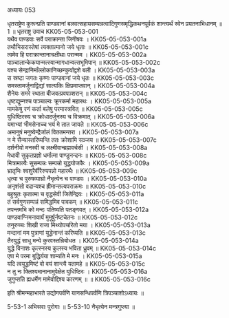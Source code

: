 अध्यायः 053

धृतराष्ट्रेण कुरून्प्रति पाण्डवानां बलवत्सहायसम्पन्नत्वादिगुणसमृद्धिकथनपूर्वकं शान्त्यर्थं स्वेन प्रयतनाभिधानम् ॥ 1 ॥
धृतराष्ट्र उवाच 	KK05-05-053-001  
यथैव पाण्डवाः सर्वे पराक्रान्ता जिगीषवः ।	KK05-05-053-001a  
तथौभिसरास्तेषां त्यक्तात्मानो जये धृताः ॥	KK05-05-053-001c  
त्वमेव हि पराक्रान्तानाचक्षीथाः परान्मम ।	KK05-05-053-002a  
पाञ्चालान्केकयान्मत्स्यान्मागधान्वत्सभूमिपान् ॥	KK05-05-053-002c  
यश्च सेन्द्रानिमाँल्लोकानिच्छन्कुर्याद्वशे बली ।	KK05-05-053-003a  
स स्रष्टा जगतः कृष्णः पाण्डवानां जये धृतः ॥	KK05-05-053-003c  
समस्तामर्जुनाद्विद्यां सात्यकिः क्षिप्रमाप्तवान् ।	KK05-05-053-004a  
शैनेयः समरे स्थाता बीजवत्प्रवपञ्शरान् ॥	KK05-05-053-004c  
धृष्टद्युम्नश्च पाञ्चाल्यः क्रूरकर्मा महारथः ।	KK05-05-053-005a  
मामकेषु रणं कर्ता बलेषु परमास्त्रवित् ॥	KK05-05-053-005c  
युधिष्ठिरस्य च क्रोधादर्जुनस्य च विक्रमात् ।	KK05-05-053-006a  
यमाभ्यां भीमसेनाच्च भयं मे तात जायते ॥	KK05-05-053-006c  
अमानुषं मनुष्येन्द्रैर्जालं विततमन्तरा ।	KK05-05-053-007a  
न मे सैन्यास्तरिष्यन्ति ततः क्रोशामि सञ्जय ॥	KK05-05-053-007c  
दर्शनीयो मनस्वी च लक्ष्मीवान्ब्रह्मवर्चसी ।	KK05-05-053-008a  
मेधावी सुकृतप्रज्ञो धर्मात्मा पाण्डुनन्दनः ॥	KK05-05-053-008c  
मित्रामात्यैः सुसम्पन्नः सम्पन्नो युद्धयोजकैः ।	KK05-05-053-009a  
भ्रातृभिः श्वशुरैर्वीरैरुपपन्नो महारथैः ॥	KK05-05-053-009c  
धृत्या च पुरुषव्याघ्रो नैभृत्येन च पाण्डवः ।	KK05-05-053-010a  
अनृशंसो वदान्यश्च ह्रीमान्सत्यपराक्रमः ॥	KK05-05-053-010c  
बहुश्रुतः कृतात्मा च वृद्धसेवी जितेन्द्रियः ।	KK05-05-053-011a  
तं सर्वगुणसम्पन्नं समिद्धमिव पावकम् ॥	KK05-05-053-011c  
तपन्तमभि को मन्दः पतिष्यति पतङ्गवत् ।	KK05-05-053-012a  
पाण्डवाग्निमनावार्यं मुमूर्षुर्नष्टचेतनः ॥	KK05-05-053-012c  
तनुरुच्चः शिखी राजा मिथ्योपचरितो मया ।	KK05-05-053-013a  
मन्दानां मम पुत्राणां युद्धेनान्तं करिष्यति ॥	KK05-05-053-013c  
तैरयुद्धं साधु मन्ये कुरवस्तन्निबोधत ।	KK05-05-053-014a  
युद्धे विनाशः कृत्स्नस्य कुलस्य भविता ध्रुवम् ॥	KK05-05-053-014c  
एषा मे परमा बुद्धिर्यया शाम्यति मे मनः ।	KK05-05-053-015a  
यदि त्वयुद्धमिष्टं वो वयं शान्त्यै यतामहे ॥	KK05-05-053-015c  
न तु नः क्लिश्यमानानामुपेक्षेत युधिष्ठिरः ।	KK05-05-053-016a  
जुगुप्सति ह्यधर्मेण मामेवोद्दिश्य कारणम् ॥ ॥	KK05-05-053-016c  

इति श्रीमन्महाभारते उद्योगपर्वणि यानसन्धिपर्वणि त्रिपञ्चाशोऽध्यायः ॥

5-53-1 अभिसराः पुरोगाः ॥ 5-53-10 नैभृत्येन मन्त्रगुप्त्या ॥
